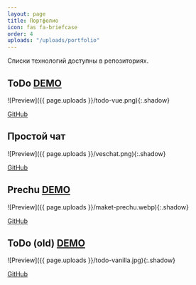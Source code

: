 ```yaml
---
layout: page
title: Портфолио
icon: fas fa-briefcase
order: 4
uploads: "/uploads/portfolio"
---
```


Списки технологий доступны в репозиториях.

## ToDo [DEMO](https://seryibaran.github.io/todo-vue/)

![Preview]({{ page.uploads }}/todo-vue.png){:.shadow}

[GitHub](https://github.com/SeryiBaran/todo-vue/)

## Простой чат

![Preview]({{ page.uploads }}/veschat.png){:.shadow}

[GitHub](https://github.com/SeryiBaran/veschat/)

## Prechu [DEMO](https://seryibaran.github.io/maket-prechu/)

![Preview]({{ page.uploads }}/maket-prechu.webp){:.shadow}

[GitHub](https://github.com/SeryiBaran/maket-prechu/)

## ToDo (old) [DEMO](https://seryibaran.github.io/todo-vanilla/)

![Preview]({{ page.uploads }}/todo-vanilla.jpg){:.shadow}

[GitHub](https://github.com/SeryiBaran/todo-vanilla/)
